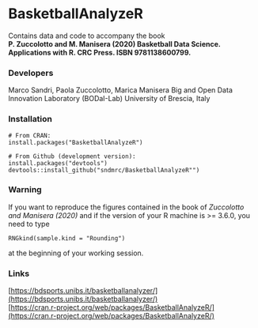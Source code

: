 # BasketballAnalyzeR
Contains data and code to accompany the book  
**P. Zuccolotto and M. Manisera (2020) Basketball Data Science. Applications with R. CRC Press. ISBN 9781138600799.**

### Developers 
Marco Sandri, Paola Zuccolotto, Marica Manisera
Big and Open Data Innovation Laboratory (BODaI-Lab)
University of Brescia, Italy

### Installation
```
# From CRAN:
install.packages("BasketballAnalyzeR")

# From Github (development version):
install.packages("devtools")
devtools::install_github("sndmrc/BasketballAnalyzeR"")
```

### Warning
If you want to reproduce the figures contained in the book of *Zuccolotto and Manisera (2020)* and if the version of your R machine is >= 3.6.0, you need to type  
```
RNGkind(sample.kind = "Rounding")
```
at the beginning of your working session.

### Links
[https://bdsports.unibs.it/basketballanalyzer/](https://bdsports.unibs.it/basketballanalyzer/)  
[https://cran.r-project.org/web/packages/BasketballAnalyzeR/](https://cran.r-project.org/web/packages/BasketballAnalyzeR/)

